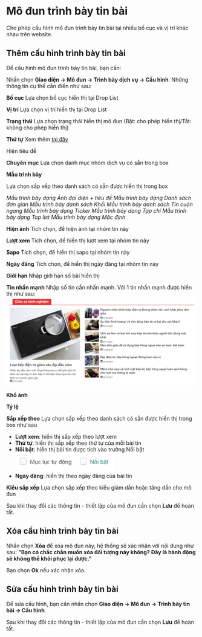 
# Mô đun trình bày tin bài

Cho phép cấu hình mô đun trình bày tin bài tại nhiều bố cục và vị trí khác nhau trên website.

## Thêm cấu hình trình bày tin bài

Để cấu hình mô đun trình bày tin bài, bạn cần:

Nhấn chọn **Giao diện -> Mô đun -> Trình bày dịch vụ -> Cấu hình**. Những thông tin cụ thể cần điền như sau:

**Bố cục**
Lựa chọn bố cục hiển thị tại Drop List

**Vị trí**
Lựa chọn vị trí hiển thị tại Drop List

**Trạng thái**
Lựa chọn trạng thái hiển thị mô đun (Bật: cho phép hiển thị/Tắt: không cho phép hiển thị)

**Thứ tự**
Xem thêm [tại đây](https://mkmate.osd.vn/docs/common/logic)

Hiện tiêu đề

**Chuyên mục**
Lựa chọn danh mục nhóm dịch vụ có sẵn trong box

**Mẫu trình bày**

Lựa chọn sắp xếp theo danh sách có sẵn được hiển thị trong box

_Mẫu trình bày dạng Ảnh đại diện + tiêu đề_
_Mẫu trình bày dạng Danh sách đơn giản_
_Mẫu trình bày danh sách Khối_
_Mẫu trình bày danh sách Tin cuộn ngang_
_Mẫu trình bày dạng Ticker_
_Mẫu trình bày dạng Tạp chí_
_Mẫu trình bày dạng Top list_
_Mẫu trình bày dạng Mặc định_

**Hiện ảnh**
Tích chọn, để hiện ảnh tại nhóm tin này

**Lượt xem**
Tích chọn, để hiển thị lượt xem tại nhóm tin này

**Sapo**
Tích chọn, để hiển thị sapo tại nhóm tin này

**Ngày đăng**
Tích chọn, để hiển thị ngày đăng tại nhóm tin này

**Giới hạn**
Nhập giới hạn số bài hiển thị

**Tin nhấn mạnh**
Nhập số tin cần nhấn mạnh. Với 1 tin nhấn mạnh được hiển thị như sau:
![trinh-bay-tin-bai-1.jpg (71 KB)](img/trinh-bay-tin-bai-1.jpg)

**Khổ ảnh**

**Tỷ lệ**

**Sắp xếp theo**
Lựa chọn sắp xếp theo danh sách có sẵn được hiển thị trong box như sau
- **Lượt xem**: hiển thị sắp xếp theo lượt xem
- **Thứ tự**: hiển thị sắp xếp theo thứ tự của mỗi bài tin
- **Nổi bật**: hiển thị bài tin được tích vào trường Nổi bật
![trinh-bay-tin-bai.jpg (71 KB)](img/trinh-bay-tin-bai.jpg)
- **Ngày đăng**: hiển thị theo ngày đăng của bài tin

**Kiểu sắp xếp**
Lựa chọn sắp xếp theo kiểu giảm dần hoặc tăng dần cho mô đun

Sau khi thay đổi các thông tin - thiết lập của mô đun cần chọn **Lưu** để hoàn tất.

## Xóa cấu hình trình bày tin bài
Nhấn chọn **Xóa** để xóa mô đun này, hệ thống sẽ xác nhận với nội dung như sau: **"Bạn có chắc chắn muốn xóa đối tượng này không? Đây là hành động sẽ không thể khôi phục lại được."** 

Bạn chọn **Ok** nếu xác nhận xóa.

## Sửa cấu hình trình bày tin bài
Để sửa cấu hình, bạn cần nhấn chọn **Giao diện -> Mô đun -> Trình bày tin bài -> Cấu hình**.

Sau khi thay đổi các thông tin - thiết lập của mô đun cần chọn **Lưu** để hoàn tất.
